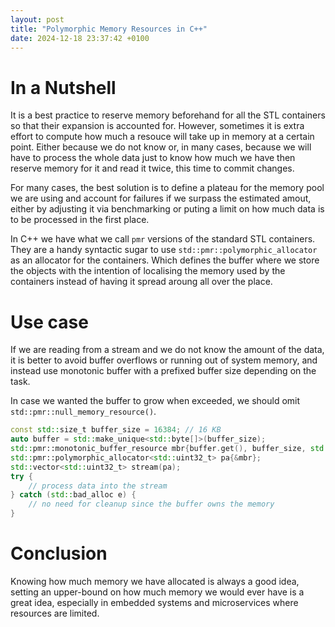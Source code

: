 ```yaml
---
layout: post
title: "Polymorphic Memory Resources in C++"
date: 2024-12-18 23:37:42 +0100
---
```


# In a Nutshell

It is a best practice to reserve memory beforehand for all the STL containers so that their expansion is accounted for. However, sometimes it is extra effort to compute how much a resouce will take up in memory at a certain point. Either because we do not know or, in many cases, because we will have to process the whole data just to know how much we have then reserve memory for it and read it twice, this time to commit changes. 

For many cases, the best solution is to define a plateau for the memory pool we are using and account for failures if we surpass the estimated amout, either by adjusting it via benchmarking or puting a limit on how much data is to be processed in the first place.

In C++ we have what we call `pmr` versions of the standard STL containers. They are a handy syntactic sugar to use `std::pmr::polymorphic_allocator` as an allocator for the containers. Which defines the buffer where we store the objects with the intention of localising the memory used by the containers instead of having it spread aroung all over the place.

# Use case

If we are reading from a stream and we do not know the amount of the data, it is better to avoid buffer overflows or running out of system memory, and instead use monotonic buffer with a prefixed buffer size depending on the task.

In case we wanted the buffer to grow when exceeded, we should omit `std::pmr::null_memory_resource()`.

```C++
const std::size_t buffer_size = 16384; // 16 KB
auto buffer = std::make_unique<std::byte[]>(buffer_size);
std::pmr::monotonic_buffer_resource mbr{buffer.get(), buffer_size, std::pmr::null_memory_resource()};
std::pmr::polymorphic_allocator<std::uint32_t> pa{&mbr};
std::vector<std::uint32_t> stream(pa);
try {
    // process data into the stream
} catch (std::bad_alloc e) {
    // no need for cleanup since the buffer owns the memory
}
```

# Conclusion

Knowing how much memory we have allocated is always a good idea, setting an upper-bound on how much memory we would ever have is a great idea, especially in embedded systems and microservices where resources are limited.